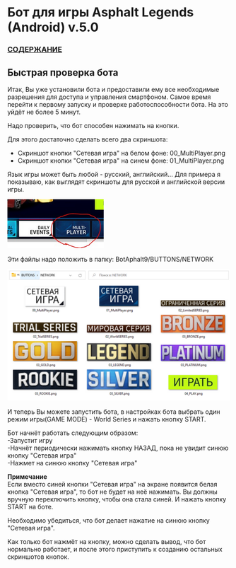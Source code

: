  # __Бот для игры Asphalt Legends (Android) v.5.0__

### [СОДЕРЖАНИЕ](https://github.com/AUTOPILOTyoutube/bot-asphalt-legends-android/blob/main/README.md)

## Быстрая проверка бота

Итак, Вы уже установили бота и предоставили ему все необходимые разрешения для доступа и управления смартфоном. Самое время перейти к первому запуску и проверке работоспособности бота. На это уйдёт не более 5 минут.

Надо проверить, что бот способен нажимать на кнопки.

Для этого достаточно сделать всего два скриншота:
- Скриншот кнопки "Сетевая игра" на белом фоне: 00_MultiPlayer.png
- Скриншот кнопки "Сетевая игра" на синем фоне: 01_MultiPlayer.png

Язык игры может быть любой - русский, английский... Для примера я показываю, как выглядят скриншоты для русской и английской версии игры.

![Иллюстрация к проекту](https://github.com/autopilotyoutube/bot-asphalt-legends-android/raw/main/files/pictures/07_start/menu.png)

Эти файлы надо положить в папку: BotAphalt9/BUTTONS/NETWORK

![Иллюстрация к проекту](https://github.com/autopilotyoutube/bot-asphalt-legends-android/raw/main/files/pictures/07_start/files.png)

И теперь Вы можете запустить бота, в настройках бота выбрать один режим игры(GAME MODE) - World Series и нажать кнопку START.

Бот начнёт работать следующим образом:  
-Запустит игру  
-Начнёт периодически нажимать кнопку НАЗАД, пока не увидит синюю кнопку "Сетевая игра"  
-Нажмет на синюю кнопку "Сетевая игра"  

__Примечание__  
Если вместо синей кнопки "Сетевая игра" на экране появится белая кнопка "Сетевая игра", то бот не будет на неё нажимать. Вы должны вручную переключить кнопку, чтобы она стала синей. И нажать кнопку START на боте.

Необходимо убедиться, что бот делает нажатие на синюю кнопку "Сетевая игра".

Как только бот нажмёт на кнопку, можно сделать вывод, что бот нормально работает, и после этого приступить к созданию остальных скриншотов кнопок.